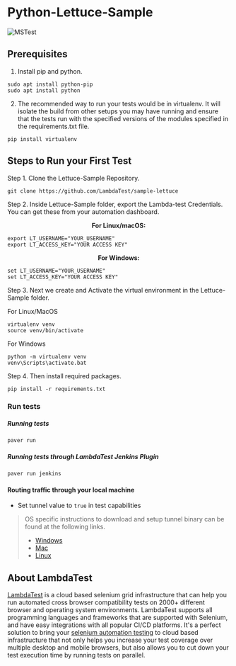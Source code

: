 # Python-Lettuce-Sample

![MSTest](https://opengraph.githubassets.com/897e9d2bff40eb38d71408ba159621baa306b905469b9f11d21ee73fcf6ef795/LambdaTest/sample-lettuce)

## Prerequisites

1. Install pip and python.

```
sudo apt install python-pip
sudo apt install python
```

2. The recommended way to run your tests would be in virtualenv. It will isolate the build from other setups you may have running and ensure that the tests run with the specified versions of the modules specified in the requirements.txt file.

```
pip install virtualenv
```

## Steps to Run your First Test

Step 1. Clone the Lettuce-Sample Repository.

```
git clone https://github.com/LambdaTest/sample-lettuce
```

Step 2. Inside Lettuce-Sample folder, export the Lambda-test Credentials. You can get these from your automation dashboard.

<p align="center">
   <b>For Linux/macOS:</b>
   
```
export LT_USERNAME="YOUR_USERNAME"
export LT_ACCESS_KEY="YOUR ACCESS KEY"
```

<p align="center">
   <b>For Windows:</b>
   
```
set LT_USERNAME="YOUR_USERNAME"
set LT_ACCESS_KEY="YOUR ACCESS KEY"
```

Step 3. Next we create and Activate the virtual environment in the Lettuce-Sample folder.

For Linux/MacOS
```
virtualenv venv
source venv/bin/activate
```

For Windows
```
python -m virtualenv venv
venv\Scripts\activate.bat
```

Step 4. Then install required packages.

```
pip install -r requirements.txt
```

### Run tests
##### Running tests
```bash
paver run 
```

##### Running tests through LambdaTest Jenkins Plugin
```bash
paver run jenkins
```

####  Routing traffic through your local machine
- Set tunnel value to `true` in test capabilities
> OS specific instructions to download and setup tunnel binary can be found at the following links.
>    - [Windows](https://www.lambdatest.com/support/docs/display/TD/Local+Testing+For+Windows)
>    - [Mac](https://www.lambdatest.com/support/docs/display/TD/Local+Testing+For+MacOS)
>    - [Linux](https://www.lambdatest.com/support/docs/display/TD/Local+Testing+For+Linux)

## About LambdaTest

[LambdaTest](https://www.lambdatest.com/) is a cloud based selenium grid infrastructure that can help you run automated cross browser compatibility tests on 2000+ different browser and operating system environments. LambdaTest supports all programming languages and frameworks that are supported with Selenium, and have easy integrations with all popular CI/CD platforms. It's a perfect solution to bring your [selenium automation testing](https://www.lambdatest.com/selenium-automation) to cloud based infrastructure that not only helps you increase your test coverage over multiple desktop and mobile browsers, but also allows you to cut down your test execution time by running tests on parallel.

